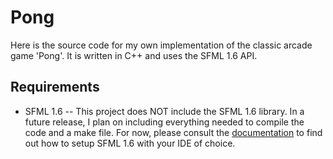 Pong
====

Here is the source code for my own implementation of the classic arcade game 'Pong'. It is written in C++ and uses the SFML 1.6 API.

Requirements
-------------------
* SFML 1.6 -- This project does NOT include the SFML 1.6 library. In a future release, I plan on including everything needed to compile the code and a make file. For now, please consult the [documentation](http://sfml-dev.org/tutorials/1.6/) to find out how to setup SFML 1.6 with your IDE of choice.